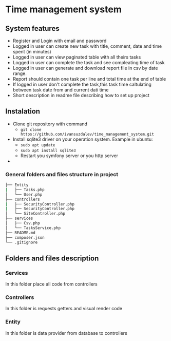 # Time management system

## System features
* Register and Login with email and password
* Logged in user can create new task with title, comment, date and time spent (in
minutes)
* Logged in user can view paginated table with all theirs tasks
* Logged in user can complete the task and see compleating time of task
* Logged in user can generate and download report file in csv by
date range.
* Report should contain one task per line and total time at the end of table
* If logged in user don't complete the task,this task time caltulating between task date from and current dati time
* Short description in readme file describing how to set up project

## Instalation
* Clone git repository with command 
  * ```git clone https://github.com/ivansuzdalev/time_management_system.git ```
* Install sqlite3 driver on your operation system. Example in ubuntu: 
  * ```sudo apt update```  
  * ```sudo apt install sqlite3```
  * Restart you symfony server or you http server
* 


### General folders and files structure in project

```bash
├── Entity
|   ├── Tasks.php
│   └── User.php
├── controllers
|   ├── SecurityController.php
|   ├── SecurityController.php
│   └── SiteController.php
├── services
│   ├── Csv.php
│   └── TasksService.php
├── README.md
├── composer.json
└── .gitignore
```

## Folders and files description

### Services
In this folder place all code from controllers

### Controllers
In this folder is requests getters and visual render code

### Entity
In this folder is data provider from database to controllers
